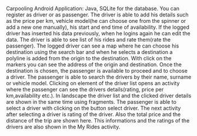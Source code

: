 Carpooling Android Application: Java, SQLite for the database. You can register as driver or as passenger. The driver is able to add his details such as the price per km, vehicle model(he can choose one from 
the spinner or add a new one manually), his start and end time of availability. If the logged driver has inserted his data previously, when he logins again he can edit the data. The driver is able to see 
list of his rides and rate them(rate the passenger). The logged driver can see a map where he can choose his destination using the search bar and when he selects a destination a polyline is added 
from the origin to the destination. With click on the markers you can see the address of the origin and destination. Once the destination is chosen, the passenger is available to proceed and to choose a driver.
The passenger is able to search the drivers by their name, surname or vehicle model. Clicking on element of the driver list opens an activity where the passenger can see the drivers details(rating, price per
km,availability etc.). In landscape the driver list and the clicked driver details are shown in the same time using fragments. The passenger is able to select a driver with clicking on the button select driver. 
The next activity after selecting a driver is rating of the driver. Also the total price and the distance of the trip are shown here. This informations and the ratings of the drivers are also shown in the
My Rides activity.
